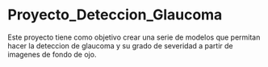 # Proyecto_Deteccion_Glaucoma
Este proyecto tiene como objetivo crear una serie de modelos que permitan hacer la deteccion de glaucoma y su grado de severidad a partir de imagenes de fondo de ojo.
